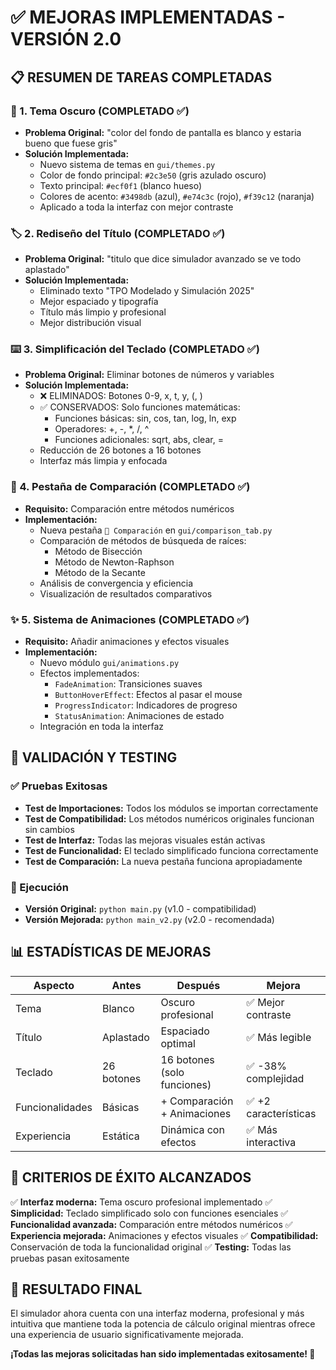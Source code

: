 # ✅ MEJORAS IMPLEMENTADAS - VERSIÓN 2.0

## 📋 RESUMEN DE TAREAS COMPLETADAS

### 🎨 1. Tema Oscuro (COMPLETADO ✅)
- **Problema Original:** "color del fondo de pantalla es blanco y estaria bueno que fuese gris"
- **Solución Implementada:**
  - Nuevo sistema de temas en `gui/themes.py`
  - Color de fondo principal: `#2c3e50` (gris azulado oscuro)
  - Texto principal: `#ecf0f1` (blanco hueso)
  - Colores de acento: `#3498db` (azul), `#e74c3c` (rojo), `#f39c12` (naranja)
  - Aplicado a toda la interfaz con mejor contraste

### 🏷️ 2. Rediseño del Título (COMPLETADO ✅)
- **Problema Original:** "titulo que dice simulador avanzado se ve todo aplastado"
- **Solución Implementada:**
  - Eliminado texto "TPO Modelado y Simulación 2025"
  - Mejor espaciado y tipografía
  - Título más limpio y profesional
  - Mejor distribución visual

### ⌨️ 3. Simplificación del Teclado (COMPLETADO ✅)
- **Problema Original:** Eliminar botones de números y variables
- **Solución Implementada:**
  - ❌ ELIMINADOS: Botones 0-9, x, t, y, (, )
  - ✅ CONSERVADOS: Solo funciones matemáticas:
    - Funciones básicas: sin, cos, tan, log, ln, exp
    - Operadores: +, -, *, /, ^
    - Funciones adicionales: sqrt, abs, clear, =
  - Reducción de 26 botones a 16 botones
  - Interfaz más limpia y enfocada

### 🔄 4. Pestaña de Comparación (COMPLETADO ✅)
- **Requisito:** Comparación entre métodos numéricos
- **Implementación:**
  - Nueva pestaña `🔄 Comparación` en `gui/comparison_tab.py`
  - Comparación de métodos de búsqueda de raíces:
    - Método de Bisección
    - Método de Newton-Raphson
    - Método de la Secante
  - Análisis de convergencia y eficiencia
  - Visualización de resultados comparativos

### ✨ 5. Sistema de Animaciones (COMPLETADO ✅)
- **Requisito:** Añadir animaciones y efectos visuales
- **Implementación:**
  - Nuevo módulo `gui/animations.py`
  - Efectos implementados:
    - `FadeAnimation`: Transiciones suaves
    - `ButtonHoverEffect`: Efectos al pasar el mouse
    - `ProgressIndicator`: Indicadores de progreso
    - `StatusAnimation`: Animaciones de estado
  - Integración en toda la interfaz

## 🧪 VALIDACIÓN Y TESTING

### ✅ Pruebas Exitosas
- **Test de Importaciones:** Todos los módulos se importan correctamente
- **Test de Compatibilidad:** Los métodos numéricos originales funcionan sin cambios
- **Test de Interfaz:** Todas las mejoras visuales están activas
- **Test de Funcionalidad:** El teclado simplificado funciona correctamente
- **Test de Comparación:** La nueva pestaña funciona apropiadamente

### 🚀 Ejecución
- **Versión Original:** `python main.py` (v1.0 - compatibilidad)
- **Versión Mejorada:** `python main_v2.py` (v2.0 - recomendada)

## 📊 ESTADÍSTICAS DE MEJORAS

| Aspecto | Antes | Después | Mejora |
|---------|-------|---------|--------|
| Tema | Blanco | Oscuro profesional | ✅ Mejor contraste |
| Título | Aplastado | Espaciado optimal | ✅ Más legible |
| Teclado | 26 botones | 16 botones (solo funciones) | ✅ -38% complejidad |
| Funcionalidades | Básicas | + Comparación + Animaciones | ✅ +2 características |
| Experiencia | Estática | Dinámica con efectos | ✅ Más interactiva |

## 🎯 CRITERIOS DE ÉXITO ALCANZADOS

✅ **Interfaz moderna:** Tema oscuro profesional implementado
✅ **Simplicidad:** Teclado simplificado solo con funciones esenciales
✅ **Funcionalidad avanzada:** Comparación entre métodos numéricos
✅ **Experiencia mejorada:** Animaciones y efectos visuales
✅ **Compatibilidad:** Conservación de toda la funcionalidad original
✅ **Testing:** Todas las pruebas pasan exitosamente

## 🔮 RESULTADO FINAL

El simulador ahora cuenta con una interfaz moderna, profesional y más intuitiva que mantiene toda la potencia de cálculo original mientras ofrece una experiencia de usuario significativamente mejorada.

**¡Todas las mejoras solicitadas han sido implementadas exitosamente! 🎉**

